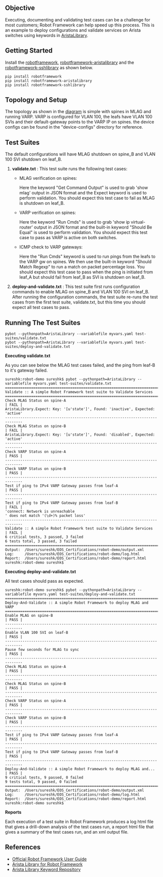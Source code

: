 Objective
------------
Executing, documenting and validating test cases can be a challenge for most customers; Robot Framework can help speed up this process. This is an example to deploy configurations and validate services on Arista switches using keywords in [AristaLibrary](https://github.com/aristanetworks/robotframework-aristalibrary).

Getting Started
------------
Install the [robotframework](http://robotframework.org/robotframework/latest/RobotFrameworkUserGuide.html#installation-instructions), [robotframework-aristalibrary](https://github.com/aristanetworks/robotframework-aristalibrary) and the [robotframework-sshlibrary](http://robotframework.org/SSHLibrary/#installation) as shown below.

```
pip install robotframework
pip install robotframework-aristalibrary
pip install robotframework-sshlibrary
```

Topology and Setup
------------

The topology as shown in the [diagram](https://github.com/skanagal/EOS_Certifications/blob/master/robot-demo/topology.jpg) is simple with spines in MLAG and running VARP. VARP is configured for VLAN 100, the leafs have VLAN 100 SVIs and their default-gateway points to the VARP IP on spines. the device configs can be found in the "device-configs" directory for reference.


Test Suites
------------
The default configurations will have MLAG shutdown on spine_B and VLAN 100 SVI shutdown on leaf_B.

1. **validate.txt** : This test suite runs the following test cases:
   * MLAG verification on spines:

     Here the keyword "Get Command Output" is used to grab 'show mlag' output in JSON format and the Expect keyword is used to perform validation. You should expect this test case to fail as MLAG is shutdown on leaf_B.
   * VARP verification on spines:

     Here the keyword "Run Cmds" is used to grab 'show ip virtual-router' output in JSON format and the built-in keyword "Should Be Equal" is used to perform validation. You should expect this test case to pass as VARP is active on both switches.
   * ICMP check to VARP gateways:

     Here the "Run Cmds" keyword is used to run pings from the leafs to the VARP gw on spines. We then use the built-in keyword "Should Match Regexp" to run a match on packet percentage loss. You should expect this test case to pass when the ping is initiated from leaf_A but should fail from leaf_B as SVI is shutdown on leaf_B.

2. **deploy-and-validate.txt** : This test suite first runs configuration commands to enable MLAG on spine_B and VLAN 100 SVI  on leaf_B. After running the configuration commands, the test suite re-runs the test cases from the first test suite, validate.txt, but this time you should expect all test cases to pass.

Running The Test Suites
------------

```
pybot --pythonpath=AristaLibrary --variablefile myvars.yaml test-suites/validate.txt
pybot --pythonpath=AristaLibrary --variablefile myvars.yaml test-suites/deploy-and-validate.txt
```

**Executing validate.txt**

As you can see below the MLAG test cases failed, and the ping from leaf-B to it's gateway failed.

```
sureshk:robot-demo sureshk$ pybot --pythonpath=AristaLibrary --variablefile myvars.yaml test-suites/validate.txt
==============================================================================
Validate :: A simple Robot Framework test suite to Validate Services
==============================================================================
Check MLAG Status on spine-A                                          | FAIL |
AristaLibrary.Expect: Key: '[u'state']', Found: 'inactive', Expected: 'active'
------------------------------------------------------------------------------
Check MLAG Status on spine-B                                          | FAIL |
AristaLibrary.Expect: Key: '[u'state']', Found: 'disabled', Expected: 'active'
------------------------------------------------------------------------------
Check VARP Status on spine-A                                          | PASS |
------------------------------------------------------------------------------
Check VARP Status on spine-B                                          | PASS |
------------------------------------------------------------------------------
Test if ping to IPv4 VARP Gateway passes from leaf-A                  | PASS |
------------------------------------------------------------------------------
Test if ping to IPv4 VARP Gateway passes from leaf-B                  | FAIL |
'connect: Network is unreachable
' does not match '(\d+)% packet loss'
------------------------------------------------------------------------------
Validate :: A simple Robot Framework test suite to Validate Services  | FAIL |
6 critical tests, 3 passed, 3 failed
6 tests total, 3 passed, 3 failed
==============================================================================
Output:  /Users/sureshk/EOS_Certifications/robot-demo/output.xml
Log:     /Users/sureshk/EOS_Certifications/robot-demo/log.html
Report:  /Users/sureshk/EOS_Certifications/robot-demo/report.html
sureshk:robot-demo sureshk$
```
**Executing deploy-and-validate.txt**

All test cases should pass as expected.

```
sureshk:robot-demo sureshk$ pybot --pythonpath=AristaLibrary --variablefile myvars.yaml test-suites/deploy-and-validate.txt
==============================================================================
Deploy-And-Validate :: A simple Robot Framework to deploy MLAG and VARP
==============================================================================
Enable MLAG on spine-B                                                | PASS |
------------------------------------------------------------------------------
Enable VLAN 100 SVI on leaf-B                                         | PASS |
------------------------------------------------------------------------------
Pause few seconds for MLAG to sync                                    | PASS |
------------------------------------------------------------------------------
Check MLAG Status on spine-A                                          | PASS |
------------------------------------------------------------------------------
Check MLAG Status on spine-B                                          | PASS |
------------------------------------------------------------------------------
Check VARP Status on spine-A                                          | PASS |
------------------------------------------------------------------------------
Check VARP Status on spine-B                                          | PASS |
------------------------------------------------------------------------------
Test if ping to IPv4 VARP Gateway passes from leaf-A                  | PASS |
------------------------------------------------------------------------------
Test if ping to IPv4 VARP Gateway passes from leaf-B                  | PASS |
------------------------------------------------------------------------------
Deploy-And-Validate :: A simple Robot Framework to deploy MLAG and... | PASS |
9 critical tests, 9 passed, 0 failed
9 tests total, 9 passed, 0 failed
==============================================================================
Output:  /Users/sureshk/EOS_Certifications/robot-demo/output.xml
Log:     /Users/sureshk/EOS_Certifications/robot-demo/log.html
Report:  /Users/sureshk/EOS_Certifications/robot-demo/report.html
sureshk:robot-demo sureshk$
```

**Reports**

Each execution of a test suite in Robot Framework produces a log html file that gives a drill-down analysis of the test cases run, a report html file that gives a summary of the test cases run, and an xml output file.

References
------------
* [Official Robot Framework User Guide](http://robotframework.org/robotframework/#user-guide)
* [Arista Library for Robot Framework](https://github.com/aristanetworks/robotframework-aristalibrary)
* [Arista Library Keyword Repository](https://aristanetworks.github.io/robotframework-aristalibrary)
